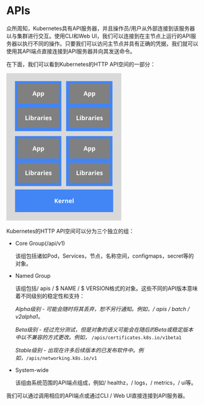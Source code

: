 # APIs

众所周知，Kubernetes具有API服务器，并且操作员/用户从外部连接到该服务器以与集群进行交互。使用CLI和Web UI，我们可以连接到在主节点上运行的API服务器以执行不同的操作。只要我们可以访问主节点并具有正确的凭据，我们就可以使用其API端点直接连接到API服务器并向其发送命令。

在下面，我们可以看到Kubernetes的HTTP API空间的一部分：

![HTTP API Space of Kubernetes](../../.gitbook/assets/image%20%2810%29.png)

Kubernetes的HTTP API空间可以分为三个独立的组：

* Core Group\(/api/v1\)

  该组包括诸如Pod，Services，节点，名称空间，configmaps，secret等的对象。

* Named Group

  该组包括/ apis / $ NAME / $ VERSION格式的对象。这些不同的API版本意味着不同级别的稳定性和支持：

  _Alpha级别 - 可能会随时将其丢弃，恕不另行通知。例如，/ apis / batch / v2alpha1。_

  _Beta级别 - 经过充分测试，但是对象的语义可能会在随后的Beta或稳定版本中以不兼容的方式更改。例如，_ `/apis/certificates.k8s.io/v1beta1`

  _Stable级别 - 出现在许多后续版本的已发布软件中。例如，_`/apis/networking.k8s.io/v1`

* System-wide

  该组由系统范围的API端点组成，例如/ healthz，/ logs，/ metrics，/ ui等。

我们可以通过调用相应的API端点或通过CLI / Web UI直接连接到API服务器。

